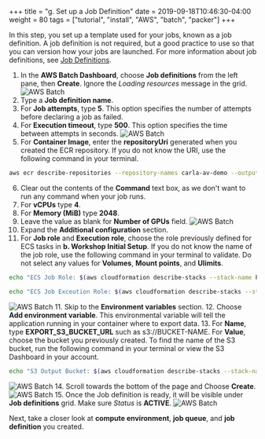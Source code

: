 +++
title = "g. Set up a Job Definition"
date = 2019-09-18T10:46:30-04:00
weight = 80
tags = ["tutorial", "install", "AWS", "batch", "packer"]
+++

In this step, you set up a template used for your jobs, known as a job definition. A job definition is not required, but a good practice to use so that you can version how your jobs are launched. For more information about job definitions, see [Job Definitions](https://docs.aws.amazon.com/batch/latest/userguide/job_definitions.html).

1. In the **AWS Batch Dashboard**, choose **Job definitions** from the left pane, then **Create**. Ignore the *Loading resources* message in the grid.
![AWS Batch](/images/aws-batch/job-def/job_def_create.png)
2. Type a **Job definition name**.
3. For **Job attempts**, type **5**. This option specifies the number of attempts before declaring a job as failed.
4. For **Execution timeout**, type **500**. This option specifies the time between attempts in seconds.
![AWS Batch](/images/aws-batch/job-def/job_def_create_2.png)
5. For **Container Image**, enter the **repositoryUri** generated when you created the ECR repository. If you do not know the URI, use the following command in your terminal.
```bash
aws ecr describe-repositories --repository-names carla-av-demo --output text --query 'repositories[0].[repositoryUri]'
```
6. Clear out the contents of the **Command** text box, as we don't want to run any command when your job runs.
6. For **vCPUs** type **4**.
7. For **Memory (MiB)** type **2048**.
8. Leave the value as blank for **Number of GPUs** field.
![AWS Batch](/images/aws-batch/job-def/job_def_container.png)
9. Expand the **Additional configuration** section.
10. For **Job role** and **Execution role**, choose the role previously defined for ECS tasks in **b. Workshop Initial Setup**. If you do not know the name of the job role, use the following command in your terminal to validate.
Do not select any values for **Volumes**, **Mount points**, and **Ulimits**.
```bash
echo "ECS Job Role: $(aws cloudformation describe-stacks --stack-name PrepAVWorkshop --output text --query 'Stacks[0].Outputs[?OutputKey == `ECSTaskPolicytoS3`].OutputValue')"

echo "ECS Job Exceution Role: $(aws cloudformation describe-stacks --stack-name PrepAVWorkshop --output text --query 'Stacks[0].Outputs[?OutputKey == `ECSJobExecutionRole`].OutputValue')"
```
![AWS Batch](/images/aws-batch/job-def/job_def_additional_config.png)
11. Skip to the **Environment variables** section.
12. Choose **Add environment variable**. This environmental variable will tell the application running in your container where to export data.
13. For **Name**, type **EXPORT_S3_BUCKET_URL** such as s3://BUCKET-NAME. For **Value**, choose the bucket you previously created. To find the name of the S3 bucket, run the following command in your terminal or view the S3 Dashboard in your account.
```bash
echo "S3 Output Bucket: $(aws cloudformation describe-stacks --stack-name PrepAVWorkshop --output text --query 'Stacks[0].Outputs[?OutputKey == `OutputBucket`].OutputValue')"
```
![AWS Batch](/images/aws-batch/job-def/job_def_env_variable.png)
14. Scroll towards the bottom of the page and Choose **Create**.
![AWS Batch](/images/aws-batch/job-def/job_def_create_3.png)
15. Once the Job definition is ready, it will be visible under **Job definitions** grid. Make sure *Status* is **ACTIVE**.
![AWS Batch](/images/aws-batch/job-def/job_def_display.png)

Next, take a closer look at **compute environment**, **job queue**, and **job definition** you created.
